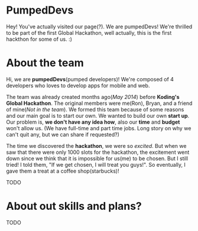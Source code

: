 PumpedDevs
================
Hey! You've actually visited our page(?). We are pumpedDevs! We're thrilled to be part of the first Global Hackathon, well actually, this is the first hackthon for some of us. :)


About the team
===========================
Hi, we are **pumpedDevs**(pumped developers)! We're composed of 4 developers who loves to develop apps for mobile and web.

The team was already created months ago(*May 2014*) before **Koding's Global Hackathon**. The original members were me(Ron), Bryan, and a friend of mine(*Not in the team*). We formed this team because of some reasons and our main goal is to start our own. We wanted to build our own **start up**. Our problem is, **we don't have any idea how**, also our **time** and **budget** won't allow us. (We have full-time and part time jobs. Long story on why we can't quit any, but we can share if requested?)

The time we discovered the **hackathon**, we were so *excited*. But when we saw that there were only 1000 slots for the hackathon, the excitement went down since we think that it is impossible for us(me) to be chosen. But I still tried! I told them, "If we get chosen, I will treat you guys!". So eventually, I gave them a treat at a coffee shop(starbucks)!

TODO


About out skills and plans?
=======
TODO

